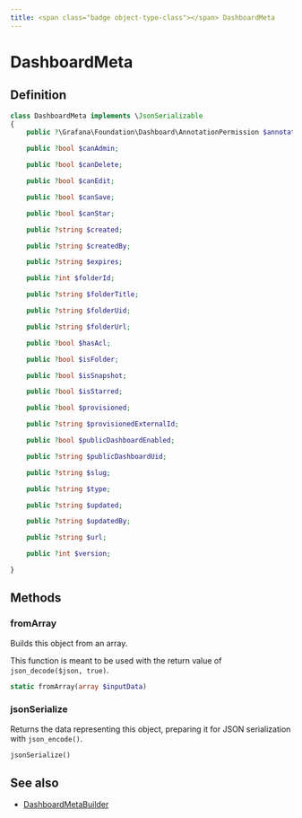 ```yaml
---
title: <span class="badge object-type-class"></span> DashboardMeta
---
```

# <span class="badge object-type-class"></span> DashboardMeta

## Definition

```php
class DashboardMeta implements \JsonSerializable
{
    public ?\Grafana\Foundation\Dashboard\AnnotationPermission $annotationsPermissions;

    public ?bool $canAdmin;

    public ?bool $canDelete;

    public ?bool $canEdit;

    public ?bool $canSave;

    public ?bool $canStar;

    public ?string $created;

    public ?string $createdBy;

    public ?string $expires;

    public ?int $folderId;

    public ?string $folderTitle;

    public ?string $folderUid;

    public ?string $folderUrl;

    public ?bool $hasAcl;

    public ?bool $isFolder;

    public ?bool $isSnapshot;

    public ?bool $isStarred;

    public ?bool $provisioned;

    public ?string $provisionedExternalId;

    public ?bool $publicDashboardEnabled;

    public ?string $publicDashboardUid;

    public ?string $slug;

    public ?string $type;

    public ?string $updated;

    public ?string $updatedBy;

    public ?string $url;

    public ?int $version;

}
```
## Methods

### <span class="badge object-method"></span> fromArray

Builds this object from an array.

This function is meant to be used with the return value of `json_decode($json, true)`.

```php
static fromArray(array $inputData)
```

### <span class="badge object-method"></span> jsonSerialize

Returns the data representing this object, preparing it for JSON serialization with `json_encode()`.

```php
jsonSerialize()
```

## See also

 * <span class="badge builder"></span> [DashboardMetaBuilder](./builder-DashboardMetaBuilder.md)
